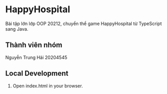# HappyHospital

Bài tập lớn lớp OOP 20212, chuyển thể game HappyHospital từ TypeScript sang Java.

## Thành viên nhóm

Nguyễn Trung Hải 20204545

## Local Development

1. Open index.html in your browser.